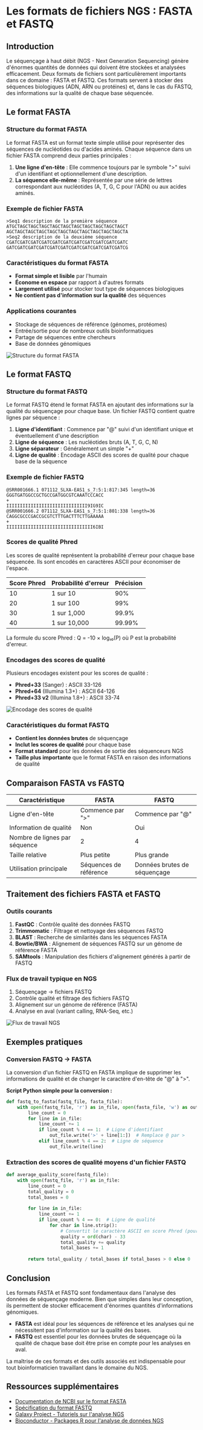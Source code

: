 # Les formats de fichiers NGS : FASTA et FASTQ

## Introduction

Le séquençage à haut débit (NGS - Next Generation Sequencing) génère d'énormes quantités de données qui doivent être stockées et analysées efficacement. Deux formats de fichiers sont particulièrement importants dans ce domaine : FASTA et FASTQ. Ces formats servent à stocker des séquences biologiques (ADN, ARN ou protéines) et, dans le cas du FASTQ, des informations sur la qualité de chaque base séquencée.

## Le format FASTA

### Structure du format FASTA

Le format FASTA est un format texte simple utilisé pour représenter des séquences de nucléotides ou d'acides aminés. Chaque séquence dans un fichier FASTA comprend deux parties principales :

1. **Une ligne d'en-tête** : Elle commence toujours par le symbole ">" suivi d'un identifiant et optionnellement d'une description.
2. **La séquence elle-même** : Représentée par une série de lettres correspondant aux nucléotides (A, T, G, C pour l'ADN) ou aux acides aminés.

### Exemple de fichier FASTA

```
>Seq1 description de la première séquence
ATGCTAGCTAGCTAGCTAGCTAGCTAGCTAGCTAGCTAGCTAGCT
AGCTAGCTAGCTAGCTAGCTAGCTAGCTAGCTAGCTAGCTAGCTA
>Seq2 description de la deuxième séquence
CGATCGATCGATCGATCGATCGATCGATCGATCGATCGATCGATC
GATCGATCGATCGATCGATCGATCGATCGATCGATCGATCGATCG
```

### Caractéristiques du format FASTA

- **Format simple et lisible** par l'humain
- **Économe en espace** par rapport à d'autres formats
- **Largement utilisé** pour stocker tout type de séquences biologiques
- **Ne contient pas d'information sur la qualité** des séquences

### Applications courantes

- Stockage de séquences de référence (génomes, protéomes)
- Entrée/sortie pour de nombreux outils bioinformatiques
- Partage de séquences entre chercheurs
- Base de données génomiques

![Structure du format FASTA](https://i.imgur.com/G5M1OUy.png)

## Le format FASTQ

### Structure du format FASTQ

Le format FASTQ étend le format FASTA en ajoutant des informations sur la qualité du séquençage pour chaque base. Un fichier FASTQ contient quatre lignes par séquence :

1. **Ligne d'identifiant** : Commence par "@" suivi d'un identifiant unique et éventuellement d'une description
2. **Ligne de séquence** : Les nucléotides bruts (A, T, G, C, N)
3. **Ligne séparateur** : Généralement un simple "+"
4. **Ligne de qualité** : Encodage ASCII des scores de qualité pour chaque base de la séquence

### Exemple de fichier FASTQ

```
@SRR001666.1 071112_SLXA-EAS1_s_7:5:1:817:345 length=36
GGGTGATGGCCGCTGCCGATGGCGTCAAATCCCACC
+
IIIIIIIIIIIIIIIIIIIIIIIIIIIIII9IG9IC
@SRR001666.2 071112_SLXA-EAS1_s_7:5:1:801:338 length=36
CAGGCGCCCGACCGCGTCTTTGACTTTCTTGAAAAA
+
IIIIIIIIIIIIIIIIIIIIIIIIIIIIIIII6IBI
```

### Scores de qualité Phred

Les scores de qualité représentent la probabilité d'erreur pour chaque base séquencée. Ils sont encodés en caractères ASCII pour économiser de l'espace.

| Score Phred | Probabilité d'erreur | Précision |
|-------------|----------------------|-----------|
| 10          | 1 sur 10             | 90%       |
| 20          | 1 sur 100            | 99%       |
| 30          | 1 sur 1,000          | 99.9%     |
| 40          | 1 sur 10,000         | 99.99%    |

La formule du score Phred : Q = -10 × log₁₀(P)
où P est la probabilité d'erreur.

### Encodages des scores de qualité

Plusieurs encodages existent pour les scores de qualité :

- **Phred+33** (Sanger) : ASCII 33-126
- **Phred+64** (Illumina 1.3+) : ASCII 64-126
- **Phred+33 v2** (Illumina 1.8+) : ASCII 33-74

![Encodage des scores de qualité](https://i.imgur.com/5JxnYmh.png)

### Caractéristiques du format FASTQ

- **Contient les données brutes** de séquençage
- **Inclut les scores de qualité** pour chaque base
- **Format standard** pour les données de sortie des séquenceurs NGS
- **Taille plus importante** que le format FASTA en raison des informations de qualité

## Comparaison FASTA vs FASTQ

| Caractéristique | FASTA | FASTQ |
|-----------------|-------|-------|
| Ligne d'en-tête | Commence par ">" | Commence par "@" |
| Information de qualité | Non | Oui |
| Nombre de lignes par séquence | 2 | 4 |
| Taille relative | Plus petite | Plus grande |
| Utilisation principale | Séquences de référence | Données brutes de séquençage |

## Traitement des fichiers FASTA et FASTQ

### Outils courants

1. **FastQC** : Contrôle qualité des données FASTQ
2. **Trimmomatic** : Filtrage et nettoyage des séquences FASTQ
3. **BLAST** : Recherche de similarités dans les séquences FASTA
4. **Bowtie/BWA** : Alignement de séquences FASTQ sur un génome de référence FASTA
5. **SAMtools** : Manipulation des fichiers d'alignement générés à partir de FASTQ

### Flux de travail typique en NGS

1. Séquençage → fichiers FASTQ
2. Contrôle qualité et filtrage des fichiers FASTQ
3. Alignement sur un génome de référence (FASTA)
4. Analyse en aval (variant calling, RNA-Seq, etc.)

![Flux de travail NGS](https://i.imgur.com/2TqRplt.png)

## Exemples pratiques

### Conversion FASTQ → FASTA

La conversion d'un fichier FASTQ en FASTA implique de supprimer les informations de qualité et de changer le caractère d'en-tête de "@" à ">".

**Script Python simple pour la conversion :**

```python
def fastq_to_fasta(fastq_file, fasta_file):
    with open(fastq_file, 'r') as in_file, open(fasta_file, 'w') as out_file:
        line_count = 0
        for line in in_file:
            line_count += 1
            if line_count % 4 == 1:  # Ligne d'identifiant
                out_file.write('>' + line[1:])  # Remplace @ par >
            elif line_count % 4 == 2:  # Ligne de séquence
                out_file.write(line)
```

### Extraction des scores de qualité moyens d'un fichier FASTQ

```python
def average_quality_score(fastq_file):
    with open(fastq_file, 'r') as in_file:
        line_count = 0
        total_quality = 0
        total_bases = 0
        
        for line in in_file:
            line_count += 1
            if line_count % 4 == 0:  # Ligne de qualité
                for char in line.strip():
                    # Convertit le caractère ASCII en score Phred (pour Phred+33)
                    quality = ord(char) - 33
                    total_quality += quality
                    total_bases += 1
                    
        return total_quality / total_bases if total_bases > 0 else 0
```

## Conclusion

Les formats FASTA et FASTQ sont fondamentaux dans l'analyse des données de séquençage moderne. Bien que simples dans leur conception, ils permettent de stocker efficacement d'énormes quantités d'informations génomiques.

- **FASTA** est idéal pour les séquences de référence et les analyses qui ne nécessitent pas d'information sur la qualité des bases.
- **FASTQ** est essentiel pour les données brutes de séquençage où la qualité de chaque base doit être prise en compte pour les analyses en aval.

La maîtrise de ces formats et des outils associés est indispensable pour tout bioinformaticien travaillant dans le domaine du NGS.

## Ressources supplémentaires

- [Documentation de NCBI sur le format FASTA](https://ncbi.nlm.nih.gov/blast/fasta.shtml)
- [Spécification du format FASTQ](https://en.wikipedia.org/wiki/FASTQ_format)
- [Galaxy Project - Tutoriels sur l'analyse NGS](https://galaxyproject.org/learn/)
- [Bioconductor - Packages R pour l'analyse de données NGS](https://bioconductor.org/)
